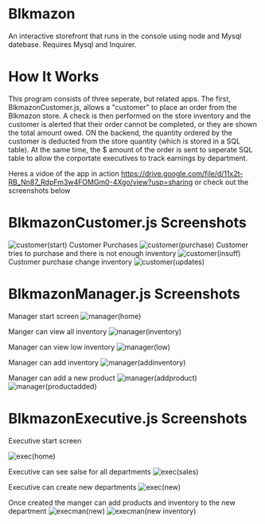 # Blkmazon

An interactive storefront that runs in the console using node and Mysql datebase. Requires Mysql and Inquirer.

# How It Works


This program consists of three seperate, but related apps. The first, BlkmazonCustomer.js, allows a "customer" to place an order from the Blkmazon store. A check is then performed on the store inventory and the customer is alerted that their order cannot be completed, or they are shown the total amount owed. ON the backend, the quantity ordered by the customer is deducted from the store quantity (which is stored in a SQL table). At the same time, the $ amount of the order is sent to seperate SQL table to allow the corportate executives to track earnings by department.

Heres a vidoe of the app in action https://drive.google.com/file/d/11x2t-RB_Nn87_RdpFm3w4FOMGm0-4Xgo/view?usp=sharing
or check out the screenshots below

# BlkmazonCustomer.js Screenshots
![customer(start)](https://user-images.githubusercontent.com/47481328/62337709-ca681b00-b4a3-11e9-9992-8e56e06e540b.jpg)
 Customer Purchases
 ![customer(purchase)](https://user-images.githubusercontent.com/47481328/62337770-00a59a80-b4a4-11e9-9e3d-4b57ea6e27cc.jpg)
Customer tries to purchase and there is not enough inventory
![customer(insuff)](https://user-images.githubusercontent.com/47481328/62337858-51b58e80-b4a4-11e9-98e2-57dcfcd311e9.jpg)
Customer purchase change inventory
![customer(updates)](https://user-images.githubusercontent.com/47481328/62337924-8cb7c200-b4a4-11e9-8275-14672fd2f7f3.jpg)

# BlkmazonManager.js Screenshots
Manager start screen
![manager(home)](https://user-images.githubusercontent.com/47481328/62338060-17002600-b4a5-11e9-9601-cae568df4abd.jpg)

Manger can view all inventory
![manager(inventory)](https://user-images.githubusercontent.com/47481328/62338092-2ed7aa00-b4a5-11e9-8391-aa5c8b9fbde0.jpg)

Manager can view low inventory
![manager(low)](https://user-images.githubusercontent.com/47481328/62338116-4b73e200-b4a5-11e9-9b47-3364407579df.jpg)

Manager can add inventory
![manager(addinventory)](https://user-images.githubusercontent.com/47481328/62338166-79f1bd00-b4a5-11e9-8a3e-2df34d92eca6.jpg)

Manager can add a new product
![manager(addproduct)](https://user-images.githubusercontent.com/47481328/62338232-c3daa300-b4a5-11e9-8d29-f6e4dae66b5d.jpg)
![manager(productadded)](https://user-images.githubusercontent.com/47481328/62338259-dd7bea80-b4a5-11e9-930c-ddd5e847e830.jpg)

# BlkmazonExecutive.js Screenshots

Executive start screen

![exec(home)](https://user-images.githubusercontent.com/47481328/62338376-50856100-b4a6-11e9-8609-bab74c1f9631.jpg)

Executive can see salse for all departments
![exec(sales)](https://user-images.githubusercontent.com/47481328/62338403-6abf3f00-b4a6-11e9-9e3e-e269d50cef95.jpg)

Executive can create new departments
![exec(new)](https://user-images.githubusercontent.com/47481328/62338433-8d515800-b4a6-11e9-9150-b9edc1027316.jpg)

Once created the manger can add products and inventory to the new department
![execman(new)](https://user-images.githubusercontent.com/47481328/62338491-c12c7d80-b4a6-11e9-9ccd-94977883da2f.jpg)
![execman(new inventory)](https://user-images.githubusercontent.com/47481328/62338511-d6091100-b4a6-11e9-883b-3ed75f9c1b43.jpg)
